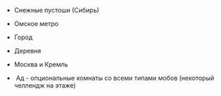 - Снежные пустоши (Сибирь)
- Омское метро
- Город
- Деревня
- Москва и Кремль

-  Ад - опциональные комнаты со всеми типами мобов (некоторый челлендж на этаже)
